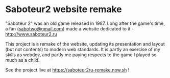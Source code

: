 # Saboteur2 website remake #

"Saboteur 2" was an old game released in 1987. Long after the game's time, a fan
(sabotwo@gmail.com) made a website dedicated to it - http://www.saboteur2.ru

This project is a remake of the website, updating its presentation and layout
(but not contents) to modern web standards. It is partly an exercise of my
skills as webdev, and partly me paying respects to the game I played so much as
a child.

See the project live at https://saboteur2ru-remake.now.sh !